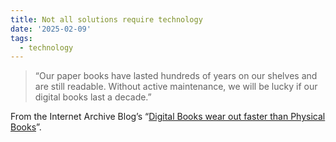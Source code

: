 ```yaml
---
title: Not all solutions require technology 
date: '2025-02-09'
tags: 
  - technology
---
```


> “Our paper books have lasted hundreds of years on our shelves and are still readable. Without active maintenance, we will be lucky if our digital books last a decade.”

From the Internet Archive Blog’s “[Digital Books wear out faster than Physical Books](https://blog.archive.org/2022/11/15/digital-books-wear-out-faster-than-physical-books/)”.